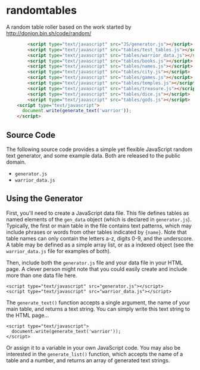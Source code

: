 # randomtables
A random table roller based on the work started by http://donjon.bin.sh/code/random/

```html
		<script type="text/javascript" src="JS/generator.js"></script>
		<script type="text/javascript" src="tables/test_tables.js"></script>
		<script type="text/javascript" src="tables/warrior_data.js"></script>
		<script type="text/javascript" src="tables/books.js"></script>
		<script type="text/javascript" src="tables/names.js"></script>
		<script type="text/javascript" src="tables/city.js"></script>
		<script type="text/javascript" src="tables/games.js"></script>
		<script type="text/javascript" src="tables/temples.js"></script>
		<script type="text/javascript" src="tables/treasure.js"></script>
		<script type="text/javascript" src="tables/dice.js"></script>
		<script type="text/javascript" src="tables/gods.js"></script>
    <script type="text/javascript">
      document.write(generate_text('warrior'));
    </script>
```


## Source Code

The following source code provides a simple yet flexible JavaScript random text generator, and some example data. Both are released to the public domain.

*   `generator.js`
*   `warrior_data.js`

## Using the Generator

First, you'll need to create a JavaScript data file. This file defines tables as named elements of the `gen_data` object (which is declared in `generator.js`). Typically, the first or main table in the file contains text patterns, which may include phrases or words from other tables indicated by `{name}`. Note that table names can only contain the letters a-z, digits 0-9, and the underscore. A table may be defined as a simple array list, or as a indexed object (see the `warrior_data.js` file for examples of both).

Then, include both the `generator.js` file and your data file in your HTML page. A clever person might note that you could easily create and include more than one data file here.


~~~~
<script type="text/javascript" src="generator.js"></script>
<script type="text/javascript" src="warrior_data.js"></script>
~~~~


The `generate_text()` function accepts a single argument, the name of your main table, and returns a text string. You can simply write this text string to the HTML page...

~~~~
<script type="text/javascript">
  document.write(generate_text('warrior'));
</script>
~~~~

Or assign it to a variable in your own JavaScript code. You may also be interested in the `generate_list()` function, which accepts the name of a table and a number, and returns an array of generated text strings.
